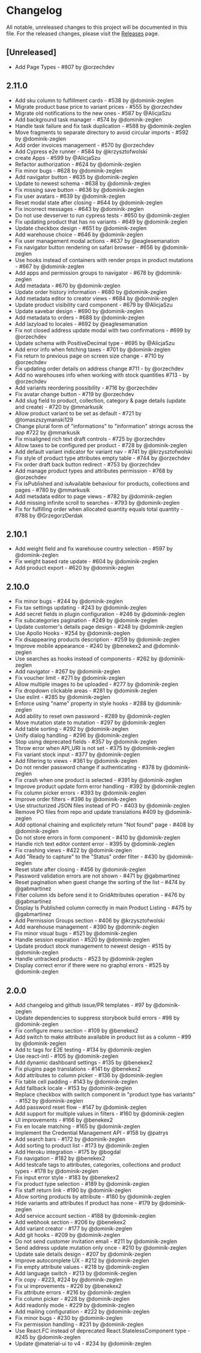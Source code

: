 # Changelog

All notable, unreleased changes to this project will be documented in this file. For the released changes, please visit the [Releases](https://github.com/mirumee/saleor-dashboard/releases) page.

## [Unreleased]

- Add Page Types - #807 by @orzechdev

## 2.11.0

- Add sku column to fulfillment cards - #538 by @dominik-zeglen
- Migrate product base price to variant prices - #555 by @orzechdev
- Migrate old notifications to the new ones - #587 by @AlicjaSzu
- Add background task manager - #574 by @dominik-zeglen
- Handle task failure and fix task duplication - #588 by @dominik-zeglen
- Move fragments to separate directory to avoid circular imports - #592 by @dominik-zeglen
- Add order invoices management - #570 by @orzechdev
- Add Cypress e2e runner - #584 by @krzysztofwolski
- create Apps - #599 by @AlicjaSzu
- Refactor authorization - #624 by @dominik-zeglen
- Fix minor bugs - #628 by @dominik-zeglen
- Add navigator button - #635 by @dominik-zeglen
- Update to newest schema - #638 by @dominik-zeglen
- Fix missing save button - #636 by @dominik-zeglen
- Fix user avatars - #639 by @dominik-zeglen
- Reset modal state after closing - #644 by @dominik-zeglen
- Fix incorrect messages - #643 by @dominik-zeglen
- Do not use devserver to run cypress tests - #650 by @dominik-zeglen
- Fix updating product that has no variants - #649 by @dominik-zeglen
- Update checkbox design - #651 by @dominik-zeglen
- Add warehouse choice - #646 by @dominik-zeglen
- Fix user management modal actions - #637 by @eaglesemanation
- Fix navigator button rendering on safari browser - #656 by @dominik-zeglen
- Use hooks instead of containers with render props in product mutations - #667 by @dominik-zeglen
- Add apps and permission groups to navigator - #678 by @dominik-zeglen
- Add metadata - #670 by @dominik-zeglen
- Update order history information - #680 by @dominik-zeglen
- Add metadata editor to creator views - #684 by @dominik-zeglen
- Update product visibility card component - #679 by @AlicjaSzu
- Update savebar design - #690 by @dominik-zeglen
- Add metadata to orders - #688 by @dominik-zeglen
- Add lazyload to locales - #692 by @eaglesemanation
- Fix not closed address update modal with two confirmations - #699 by @orzechdev
- Update schema with PositiveDecimal type - #695 by @AlicjaSzu
- Add error info when fetching taxes - #701 by @dominik-zeglen
- Fix return to previous page on screen size change - #710 by @orzechdev
- Fix updating order details on address change #711 - by @orzechdev
- Add no warehouses info when working with stock quantities #713 - by @orzechdev
- Add variants reordering possibility - #716 by @orzechdev
- Fix avatar change button - #719 by @orzechdev
- Add slug field to product, collection, category & page details (update and create) - #720 by @mmarkusik
- Allow product variant to be set as default - #721 by @tomaszszymanski129
- Change plural form of "informations" to "information" strings across the app #722 by @mmarkusik
- Fix misaligned rich text draft controls - #725 by @orzechdev
- Allow taxes to be configured per product - #728 by @dominik-zeglen
- Add default variant indicator for variant nav - #741 by @krzysztofwolski
- Fix style of product type attributes empty table - #744 by @orzechdev
- Fix order draft back button redirect - #753 by @orzechdev
- Add manage product types and attributes permission - #768 by @orzechdev
- Fix isPublished and isAvailable behaviour for products, collections and pages - #780 by @mmarkusik
- Add metadata editor to page views - #782 by @dominik-zeglen
- Add missing infinite scroll to searches - #793 by @dominik-zeglen
- Fix for fulfilling order when allocated quantity equals total quantity - #788 by @GrzegorzDerdak

## 2.10.1

- Add weight field and fix warehouse country selection - #597 by @dominik-zeglen
- Fix weight based rate update - #604 by @dominik-zeglen
- Add product export - #620 by @dominik-zeglen

## 2.10.0

- Fix minor bugs - #244 by @dominik-zeglen
- Fix tax settings updating - #243 by @dominik-zeglen
- Add secret fields in plugin configuration - #246 by @dominik-zeglen
- Fix subcategories pagination - #249 by @dominik-zeglen
- Update customer's details page design - #248 by @dominik-zeglen
- Use Apollo Hooks - #254 by @dominik-zeglen
- Fix disappearing products description - #259 by @dominik-zeglen
- Improve mobile appearance - #240 by @benekex2 and @dominik-zeglen
- Use searches as hooks instead of components - #262 by @dominik-zeglen
- Add navigator - #267 by @dominik-zeglen
- Fix voucher limit - #271 by @dominik-zeglen
- Allow multiple images to be uploaded - #277 by @dominik-zeglen
- Fix dropdown clickable areas - #281 by @dominik-zeglen
- Use eslint - #285 by @dominik-zeglen
- Enforce using "name" property in style hooks - #288 by @dominik-zeglen
- Add ability to reset own password - #289 by @dominik-zeglen
- Move mutation state to mutation - #297 by @dominik-zeglen
- Add table sorting - #292 by @dominik-zeglen
- Unify dialog handling - #296 by @dominik-zeglen
- Stop using deprecated fields - #357 by @dominik-zeglen
- Throw error when API_URI is not set - #375 by @dominik-zeglen
- Fix variant stock input - #377 by @dominik-zeglen
- Add filtering to views - #361 by @dominik-zeglen
- Do not render password change if authenticating - #378 by @dominik-zeglen
- Fix crash when one product is selected - #391 by @dominik-zeglen
- Improve product update form error handling - #392 by @dominik-zeglen
- Fix column picker errors - #393 by @dominik-zeglen
- Improve order filters - #396 by @dominik-zeglen
- Use structurized JSON files instead of PO - #403 by @dominik-zeglen
- Remove PO files from repo and update translations #409 by @dominik-zeglen
- Add optional chaining and explicitely return "Not found" page - #408 by @dominik-zeglen
- Do not store errors in form component - #410 by @dominik-zeglen
- Handle rich text editor content error - #395 by @dominik-zeglen
- Fix crashing views - #422 by @dominik-zeglen
- Add "Ready to capture" to the "Status" order filter - #430 by @dominik-zeglen
- Reset state after closing - #456 by @dominik-zeglen
- Password validation errors are not shown - #471 by @gabmartinez
- Reset pagination when guest change the sorting of the list - #474 by @gabmartinez
- Filter column ids before send it to GridAttributes operation - #476 by @gabmartinez
- Display Is Published column correctly in main Product Listing - #475 by @gabmartinez
- Add Permission Groups section - #406 by @krzysztofwolski
- Add warehouse management - #390 by @dominik-zeglen
- Fix minor visual bugs - #521 by @dominik-zeglen
- Handle session expiration - #520 by @dominik-zeglen
- Update product stock management to newest design - #515 by @dominik-zeglen
- Handle untracked products - #523 by @dominik-zeglen
- Display correct error if there were no graphql errors - #525 by @dominik-zeglen

## 2.0.0

- Add changelog and github issue/PR templates - #97 by @dominik-zeglen
- Update dependencies to suppress storybook build errors - #98 by @dominik-zeglen
- Fix configure menu section - #109 by @benekex2
- Add switch to make attribute available in product list as a column - #99 by @dominik-zeglen
- Add tc tags for E2E testing - #134 by @dominik-zeglen
- Use react-intl - #105 by @dominik-zeglen
- Add dynamic dashboard settings - #135 by @benekex2
- Fix plugins page translations - #141 by @benekex2
- Add attributes to column picker - #136 by @dominik-zeglen
- Fix table cell padding - #143 by @dominik-zeglen
- Add fallback locale - #153 by @dominik-zeglen
- Replace checkbox with switch component in "product type has variants" - #152 by @dominik-zeglen
- Add password reset flow - #147 by @dominik-zeglen
- Add support for multiple values in filters - #160 by @dominik-zeglen
- UI improvements - #166 by @benekex2
- Fix en locale matching - #165 by @dominik-zeglen
- Implement the Credential Management API - #158 by @patrys
- Add search bars - #172 by @dominik-zeglen
- Add sorting to product list - #173 by @dominik-zeglen
- Add Heroku integration - #175 by @bogdal
- Fix navigation - #182 by @benekex2
- Add testcafe tags to attributes, categories, collections and product types - #178 by @dominik-zeglen
- Fix input error style - #183 by @benekex2
- Fix product type selection - #189 by @dominik-zeglen
- Fix staff return link - #190 by @dominik-zeglen
- Allow sorting products by attribute - #180 by @dominik-zeglen
- Hide variants and attributes if product has none - #179 by @dominik-zeglen
- Add service account section - #188 by @dominik-zeglen
- Add webhook section - #206 by @benekex2
- Add variant creator - #177 by @dominik-zeglen
- Add git hooks - #209 by @dominik-zeglen
- Do not send customer invitation email - #211 by @dominik-zeglen
- Send address update mutation only once - #210 by @dominik-zeglen
- Update sale details design - #207 by @dominik-zeglen
- Improve autocomplete UX - #212 by @dominik-zeglen
- Fix empty attribute values - #218 by @dominik-zeglen
- Add language switch - #213 by @dominik-zeglen
- Fix copy - #223, #224 by @dominik-zeglen
- Fix ui improvements - #226 by @benekex2
- Fix attribute errors - #216 by @dominik-zeglen
- Fix column picker - #228 by @dominik-zeglen
- Add readonly mode - #229 by @dominik-zeglen
- Add mailing configuration - #222 by @dominik-zeglen
- Fix minor bugs - #230 by @dominik-zeglen
- Fix permission handling - #231 by @dominik-zeglen
- Use React.FC instead of deprecated React.StatelessComponent type - #245 by @dominik-zeglen
- Update @material-ui to v4 - #234 by @dominik-zeglen
